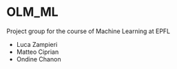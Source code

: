 # OLM_ML
Project group for the course of Machine Learning at EPFL

- Luca Zampieri
- Matteo Ciprian
- Ondine Chanon
